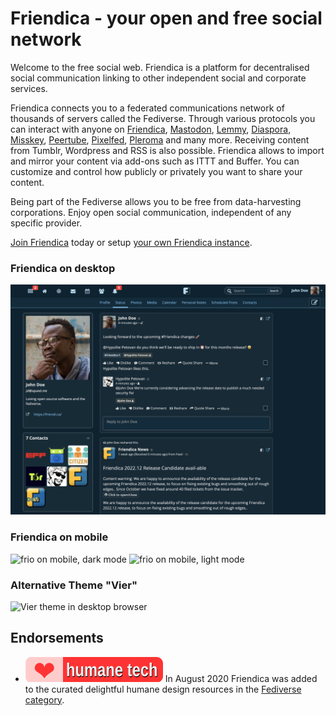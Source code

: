 Friendica - your open and free social network
=============================================

Welcome to the free social web. Friendica is a platform for decentralised social communication linking to other independent social and corporate services.

Friendica connects you to a federated communications network of thousands of servers called the Fediverse. Through various protocols you can interact with anyone on [Friendica]( https://friendi.ca), [Mastodon](https://joinmastodon.org), [Lemmy](https://join-lemmy.org/), [Diaspora](https://diasporafoundation.org), [Misskey](https://join.misskey.page), [Peertube](https://joinpeertube.org/), [Pixelfed](https://pixelfed.org/), [Pleroma](https://pleroma.social) and many more. Receiving content from Tumblr, Wordpress and RSS is also possible. Friendica allows to import and mirror your content via add-ons such as ITTT and Buffer. You can customize and control how publicly or privately you want to share your content.

Being part of the Fediverse allows you to be free from data-harvesting corporations. Enjoy open social communication, independent of any specific provider.

[Join Friendica]((https://dir.friendica.social/servers)) today or setup [your own Friendica instance](doc/Install.md).

### Friendica on desktop

![Frio theme in desktop browser](images/screenshots/friendica-2023-10-frio-desktop.png?raw=true "Frio theme in desktop browser")

### Friendica on mobile

<p float="left">
<img src ="https://github.com/friendica/friendica/blob/2023.09-rc/images/screenshots/friendica-2023-10-frio-mobile-timeline-dark-blue.png" width="370" alt="frio on mobile, dark mode">
<img src="https://github.com/friendica/friendica/blob/2023.09-rc/images/screenshots/friendica-2023-10-frio-mobile-options-light-blue.png" width="370" alt="frio on mobile, light mode">
</p>

### Alternative Theme "Vier"

![Vier theme in desktop browser](images/screenshots/friendica-vier-community.png?raw=true "Vier theme in desktop browser")

## Endorsements

- [![Awesome Humane Tech](images/humane-tech-badge.svg)](https://codeberg.org/teaserbot-labs/delightful-humane-design) In August 2020 Friendica was added to the curated delightful humane design resources in the [Fediverse category](https://codeberg.org/teaserbot-labs/delightful-humane-design#fediverse).
